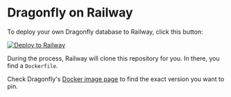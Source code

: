# Dragonfly on Railway

To deploy your own Dragonfly database to Railway, click this button:

[![Deploy to Railway](https://railway.app/button.svg)](https://railway.app/new/template/dragonfly)

During the process, Railway will clone this repository for you. In there, you find a `Dockerfile`.

Check Dragonfly's [Docker image page](https://github.com/dragonflydb/dragonfly/pkgs/container/dragonfly) to find the exact version you want to pin.
